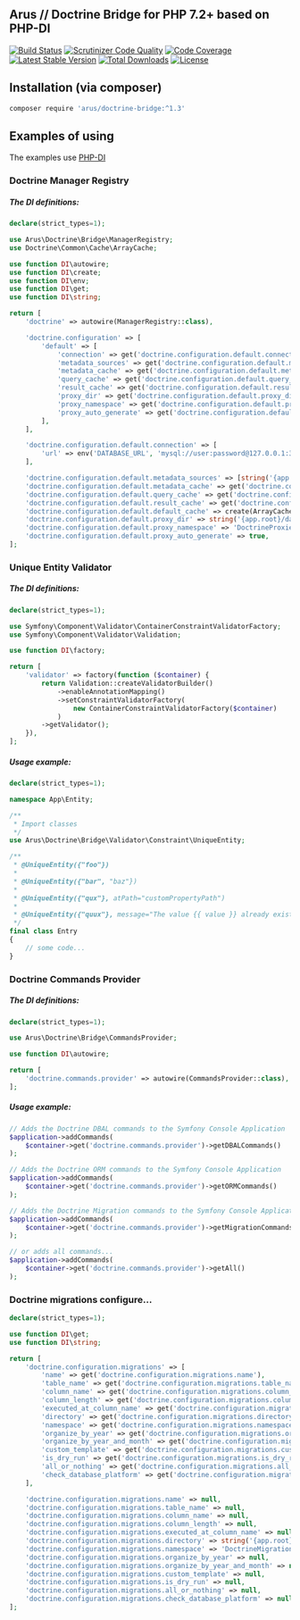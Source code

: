 ## Arus // Doctrine Bridge for PHP 7.2+ based on PHP-DI

[![Build Status](https://scrutinizer-ci.com/g/autorusltd/doctrine-bridge/badges/build.png?b=master)](https://scrutinizer-ci.com/g/autorusltd/doctrine-bridge/build-status/master)
[![Scrutinizer Code Quality](https://scrutinizer-ci.com/g/autorusltd/doctrine-bridge/badges/quality-score.png?b=master)](https://scrutinizer-ci.com/g/autorusltd/doctrine-bridge/?branch=master)
[![Code Coverage](https://scrutinizer-ci.com/g/autorusltd/doctrine-bridge/badges/coverage.png?b=master)](https://scrutinizer-ci.com/g/autorusltd/doctrine-bridge/?branch=master)
[![Latest Stable Version](https://poser.pugx.org/arus/doctrine-bridge/v/stable)](https://packagist.org/packages/arus/doctrine-bridge)
[![Total Downloads](https://poser.pugx.org/arus/doctrine-bridge/downloads)](https://packagist.org/packages/arus/doctrine-bridge)
[![License](https://poser.pugx.org/arus/doctrine-bridge/license)](https://packagist.org/packages/arus/doctrine-bridge)

## Installation (via composer)

```bash
composer require 'arus/doctrine-bridge:^1.3'
```

## Examples of using

The examples use [PHP-DI](http://php-di.org/)

### Doctrine Manager Registry

##### The DI definitions:

```php
declare(strict_types=1);

use Arus\Doctrine\Bridge\ManagerRegistry;
use Doctrine\Common\Cache\ArrayCache;

use function DI\autowire;
use function DI\create;
use function DI\env;
use function DI\get;
use function DI\string;

return [
    'doctrine' => autowire(ManagerRegistry::class),

    'doctrine.configuration' => [
        'default' => [
            'connection' => get('doctrine.configuration.default.connection'),
            'metadata_sources' => get('doctrine.configuration.default.metadata_sources'),
            'metadata_cache' => get('doctrine.configuration.default.metadata_cache'),
            'query_cache' => get('doctrine.configuration.default.query_cache'),
            'result_cache' => get('doctrine.configuration.default.result_cache'),
            'proxy_dir' => get('doctrine.configuration.default.proxy_dir'),
            'proxy_namespace' => get('doctrine.configuration.default.proxy_namespace'),
            'proxy_auto_generate' => get('doctrine.configuration.default.proxy_auto_generate'),
        ],
    ],

    'doctrine.configuration.default.connection' => [
        'url' => env('DATABASE_URL', 'mysql://user:password@127.0.0.1:3306/acme'),
    ],

    'doctrine.configuration.default.metadata_sources' => [string('{app.root}/src/Entity')],
    'doctrine.configuration.default.metadata_cache' => get('doctrine.configuration.default.default_cache'),
    'doctrine.configuration.default.query_cache' => get('doctrine.configuration.default.default_cache'),
    'doctrine.configuration.default.result_cache' => get('doctrine.configuration.default.default_cache'),
    'doctrine.configuration.default.default_cache' => create(ArrayCache::class),
    'doctrine.configuration.default.proxy_dir' => string('{app.root}/database/proxies'),
    'doctrine.configuration.default.proxy_namespace' => 'DoctrineProxies',
    'doctrine.configuration.default.proxy_auto_generate' => true,
];
```

### Unique Entity Validator

##### The DI definitions:

```php
declare(strict_types=1);

use Symfony\Component\Validator\ContainerConstraintValidatorFactory;
use Symfony\Component\Validator\Validation;

use function DI\factory;

return [
    'validator' => factory(function ($container) {
        return Validation::createValidatorBuilder()
            ->enableAnnotationMapping()
            ->setConstraintValidatorFactory(
                new ContainerConstraintValidatorFactory($container)
            )
        ->getValidator();
    }),
];
```

##### Usage example:

```php
declare(strict_types=1);

namespace App\Entity;

/**
 * Import classes
 */
use Arus\Doctrine\Bridge\Validator\Constraint\UniqueEntity;

/**
 * @UniqueEntity({"foo"})
 * 
 * @UniqueEntity({"bar", "baz"})
 * 
 * @UniqueEntity({"qux"}, atPath="customPropertyPath")
 * 
 * @UniqueEntity({"quux"}, message="The value {{ value }} already exists!")
 */
final class Entry
{
    // some code...
}
```

### Doctrine Commands Provider

##### The DI definitions:

```php
declare(strict_types=1);

use Arus\Doctrine\Bridge\CommandsProvider;

use function DI\autowire;

return [
    'doctrine.commands.provider' => autowire(CommandsProvider::class),
];
```

##### Usage example:

```php
// Adds the Doctrine DBAL commands to the Symfony Console Application
$application->addCommands(
    $container->get('doctrine.commands.provider')->getDBALCommands()
);

// Adds the Doctrine ORM commands to the Symfony Console Application
$application->addCommands(
    $container->get('doctrine.commands.provider')->getORMCommands()
);

// Adds the Doctrine Migration commands to the Symfony Console Application
$application->addCommands(
    $container->get('doctrine.commands.provider')->getMigrationCommands()
);

// or adds all commands...
$application->addCommands(
    $container->get('doctrine.commands.provider')->getAll()
);
```

### Doctrine migrations configure...

```php
declare(strict_types=1);

use function DI\get;
use function DI\string;

return [
    'doctrine.configuration.migrations' => [
        'name' => get('doctrine.configuration.migrations.name'),
        'table_name' => get('doctrine.configuration.migrations.table_name'),
        'column_name' => get('doctrine.configuration.migrations.column_name'),
        'column_length' => get('doctrine.configuration.migrations.column_length'),
        'executed_at_column_name' => get('doctrine.configuration.migrations.executed_at_column_name'),
        'directory' => get('doctrine.configuration.migrations.directory'),
        'namespace' => get('doctrine.configuration.migrations.namespace'),
        'organize_by_year' => get('doctrine.configuration.migrations.organize_by_year'),
        'organize_by_year_and_month' => get('doctrine.configuration.migrations.organize_by_year_and_month'),
        'custom_template' => get('doctrine.configuration.migrations.custom_template'),
        'is_dry_run' => get('doctrine.configuration.migrations.is_dry_run'),
        'all_or_nothing' => get('doctrine.configuration.migrations.all_or_nothing'),
        'check_database_platform' => get('doctrine.configuration.migrations.check_database_platform'),
    ],

    'doctrine.configuration.migrations.name' => null,
    'doctrine.configuration.migrations.table_name' => null,
    'doctrine.configuration.migrations.column_name' => null,
    'doctrine.configuration.migrations.column_length' => null,
    'doctrine.configuration.migrations.executed_at_column_name' => null,
    'doctrine.configuration.migrations.directory' => string('{app.root}/database/migrations'),
    'doctrine.configuration.migrations.namespace' => 'DoctrineMigrations',
    'doctrine.configuration.migrations.organize_by_year' => null,
    'doctrine.configuration.migrations.organize_by_year_and_month' => null,
    'doctrine.configuration.migrations.custom_template' => null,
    'doctrine.configuration.migrations.is_dry_run' => null,
    'doctrine.configuration.migrations.all_or_nothing' => null,
    'doctrine.configuration.migrations.check_database_platform' => null,
];
```



